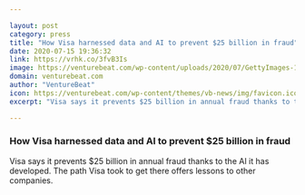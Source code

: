 ```yaml
---

layout: post
category: press
title: "How Visa harnessed data and AI to prevent $25 billion in fraud"
date: 2020-07-15 19:36:32
link: https://vrhk.co/3fvB3Is
image: https://venturebeat.com/wp-content/uploads/2020/07/GettyImages-1187838626-e1594813008422.jpg?w=1200&strip=all
domain: venturebeat.com
author: "VentureBeat"
icon: https://venturebeat.com/wp-content/themes/vb-news/img/favicon.ico
excerpt: "Visa says it prevents $25 billion in annual fraud thanks to the AI it has developed. The path Visa took to get there offers lessons to other companies."

---
```


### How Visa harnessed data and AI to prevent $25 billion in fraud

Visa says it prevents $25 billion in annual fraud thanks to the AI it has developed. The path Visa took to get there offers lessons to other companies.